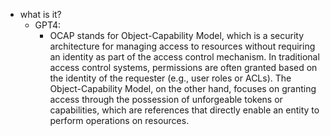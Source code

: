   * what is it?
    * GPT4:
      * OCAP stands for Object-Capability Model, which is a security architecture for managing access to resources without requiring an identity as part of the access control mechanism. In traditional access control systems, permissions are often granted based on the identity of the requester (e.g., user roles or ACLs). The Object-Capability Model, on the other hand, focuses on granting access through the possession of unforgeable tokens or capabilities, which are references that directly enable an entity to perform operations on resources.